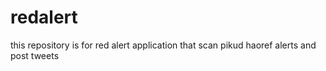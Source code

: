 redalert
========

this repository is for red alert application that scan pikud haoref alerts and post tweets 
